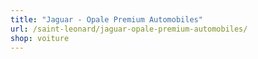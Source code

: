 ```yaml
---
title: "Jaguar - Opale Premium Automobiles"
url: /saint-leonard/jaguar-opale-premium-automobiles/
shop: voiture
---
```

